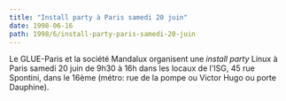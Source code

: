 ```yaml
---
title: "Install party à Paris samedi 20 juin"
date: 1998-06-16
path: 1998/6/install-party-paris-samedi-20-juin
---
```


<P>
Le GLUE-Paris et la société Mandalux organisent une <EM>install party</EM>
Linux à Paris samedi 20 juin de 9h30 à 16h dans les locaux de l'ISG,
45 rue Spontini, dans le 16ème (métro: rue de la pompe ou Victor Hugo ou
porte Dauphine).
</P>



